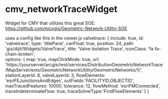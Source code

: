 # cmv_networkTraceWidget
Widget for CMV that utilizes this great SOE: https://github.com/nicogis/Geometric-Network-Utility-SOE

uses a config like this in the viewer.js
            valvetrace: {
                include: true,
                id: 'valvetrace',
                type: 'titlePane',
                canFloat: true,
                position: 24,
                path: 'gis/dijit/Widgets/ValveTrace',
                title: 'Valve Isolation Trace',
                iconClass: 'fa fa-chain-broken',             
                options: {
                    map: true,
                    mapClickMode: true,
                    url: 'https://yourserver/arcgis/rest/services/DistributionGeometricNetworkTrace/MapServer/exts/GeometricNetworkUtility/GeometricNetworks/1/', 
                    stationLayerId: 8, 
                    valveLayerId: 3, 
                    flowElements: 'esriFEJunctionsAndEdges', 
                    outFields:'FACILITYID,OBJECTID', 
                    maxTracedFeatures: 10000, 
                    tolerance: 12, 
                    flowMethod: 'esriFMConnected',
                    traceIndeterminateFlow: true,
                    traceSolverType:'FindFlowElements'
                }
            }
